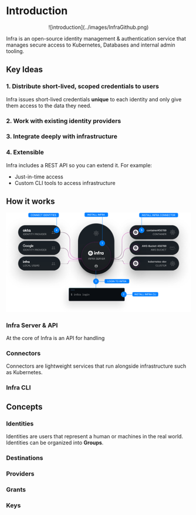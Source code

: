# Introduction

<div align="center">
    ![introduction](../images/InfraGithub.png)
</div>

Infra is an open-source identity management & authentication service that manages secure access to Kubernetes, Databases and internal admin tooling.


## Key Ideas

### 1. Distribute short-lived, scoped credentials to users

Infra issues short-lived credentials **unique** to each identity and only give them access to the data they need.

### 2. Work with existing identity providers

### 3. Integrate deeply with infrastructure

### 4. Extensible

Infra includes a REST API so you can extend it. For example:

* Just-in-time access
* Custom CLI tools to access infrastructure

## How it works

![architecture](../images/architecture.svg)

### Infra Server & API

At the core of Infra is an API for handling

### Connectors

Connectors are lightweight services that run alongside infrastructure such as Kubernetes.

### Infra CLI

## Concepts

### Identities

Identities are users that represent a human or machines in the real world. Identities can be organized into **Groups**.

### Destinations

### Providers

### Grants

### Keys
